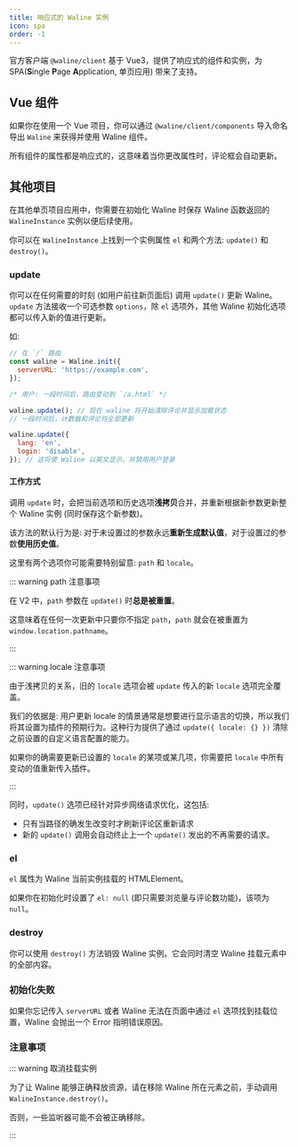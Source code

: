 ```yaml
---
title: 响应式的 Waline 实例
icon: spa
order: -1
---
```


官方客户端 `@waline/client` 基于 Vue3，提供了响应式的组件和实例，为 SPA(**S**ingle **P**age **A**pplication, 单页应用) 带来了支持。

<!-- more -->

## Vue 组件

如果你在使用一个 Vue 项目，你可以通过 `@waline/client/components` 导入命名导出 `Waline` 来获得并使用 Waline 组件。

所有组件的属性都是响应式的，这意味着当你更改属性时，评论框会自动更新。

## 其他项目

在其他单页项目应用中，你需要在初始化 Waline 时保存 Waline 函数返回的 `WalineInstance` 实例以便后续使用。

你可以在 `WalineInstance` 上找到一个实例属性 `el` 和两个方法: `update()` 和 `destroy()`。

### update

你可以在任何需要的时刻 (如用户前往新页面后) 调用 `update()` 更新 Waline。`update` 方法接收一个可选参数 `options`，除 `el` 选项外，其他 Waline 初始化选项都可以传入新的值进行更新。

如:

```js
// 在 `/` 路由
const waline = Waline.init({
  serverURL: 'https://example.com',
});

/* 用户: 一段时间后，路由变动到 `/a.html` */

waline.update(); // 现在 waline 将开始清除评论并显示加载状态
// 一段时间后，计数器和评论将全部更新

waline.update({
  lang: 'en',
  login: 'disable',
}); // 这将使 Waline 以英文显示，并禁用用户登录
```

#### 工作方式

调用 `update` 时，会把当前选项和历史选项**浅拷贝**合并，并重新根据新参数更新整个 Waline 实例 (同时保存这个新参数)。

该方法的默认行为是: 对于未设置过的参数永远**重新生成默认值**，对于设置过的参数**使用历史值**。

这里有两个选项你可能需要特别留意: `path` 和 `locale`。

::: warning path 注意事项

在 V2 中，`path` 参数在 `update()` 时**总是被重置**。

这意味着在任何一次更新中只要你不指定 `path`，`path` 就会在被重置为 `window.location.pathname`。

:::

::: warning locale 注意事项

由于浅拷贝的关系，旧的 `locale` 选项会被 `update` 传入的新 `locale` 选项完全覆盖。

我们的依据是: 用户更新 locale 的情景通常是想要进行显示语言的切换，所以我们将其设置为插件的预期行为。这种行为提供了通过 `update({ locale: {} })` 清除之前设置的自定义语言配置的能力。

如果你的确需要更新已设置的 `locale` 的某项或某几项，你需要把 `locale` 中所有变动的值重新传入插件。

:::

同时，`update()` 选项已经针对异步网络请求优化，这包括:

- 只有当路径的确发生改变时才刷新评论区重新请求
- 新的 `update()` 调用会自动终止上一个 `update()` 发出的不再需要的请求。

### el

`el` 属性为 Waline 当前实例挂载的 HTMLElement。

如果你在初始化时设置了 `el: null` (即只需要浏览量与评论数功能)，该项为 `null`。

### destroy

你可以使用 `destroy()` 方法销毁 Waline 实例。它会同时清空 Waline 挂载元素中的全部内容。

### 初始化失败

如果你忘记传入 `serverURL` 或者 Waline 无法在页面中通过 `el` 选项找到挂载位置，Waline 会抛出一个 Error 指明错误原因。

### 注意事项

::: warning 取消挂载实例

为了让 Waline 能够正确释放资源，请在移除 Waline 所在元素之前，手动调用 `WalineInstance.destroy()`。

否则，一些监听器可能不会被正确移除。

:::
